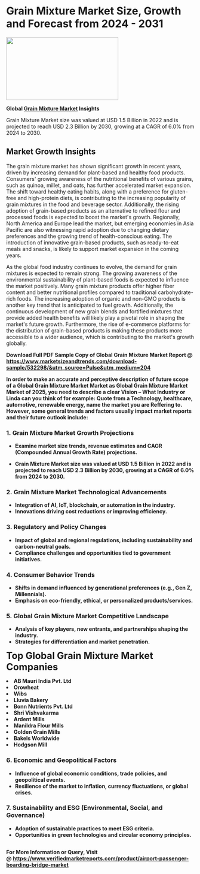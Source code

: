 <H1>Grain Mixture Market Size, Growth and Forecast from 2024 - 2031</H1><img class="aligncenter size-medium wp-image-584254" src="https://thirdeyenews.in/wp-content/uploads/2024/09/Global-Market-Research-300x168.jpeg" alt="" width="300" height="168" /><p><strong>Global&nbsp;<a href="https://www.marketsizeandtrends.com/download-sample/532298/&amp;utm_source=Pulse&amp;utm_medium=204">Grain Mixture Market</a> Insights</strong></p><p>Grain Mixture Market size was valued at USD 1.5 Billion in 2022 and is projected to reach USD 2.3 Billion by 2030, growing at a CAGR of 6.0% from 2024 to 2030.</p><p><h2>Market Growth Insights</h2> <p>The grain mixture market has shown significant growth in recent years, driven by increasing demand for plant-based and healthy food products. Consumers' growing awareness of the nutritional benefits of various grains, such as quinoa, millet, and oats, has further accelerated market expansion. The shift toward healthy eating habits, along with a preference for gluten-free and high-protein diets, is contributing to the increasing popularity of grain mixtures in the food and beverage sector. Additionally, the rising adoption of grain-based products as an alternative to refined flour and processed foods is expected to boost the market's growth. Regionally, North America and Europe lead the market, but emerging economies in Asia Pacific are also witnessing rapid adoption due to changing dietary preferences and the growing trend of health-conscious eating. The introduction of innovative grain-based products, such as ready-to-eat meals and snacks, is likely to support market expansion in the coming years.</p> <p><strong></strong></p> <p>As the global food industry continues to evolve, the demand for grain mixtures is expected to remain strong. The growing awareness of the environmental sustainability of plant-based foods is expected to influence the market positively. Many grain mixture products offer higher fiber content and better nutritional profiles compared to traditional carbohydrate-rich foods. The increasing adoption of organic and non-GMO products is another key trend that is anticipated to fuel growth. Additionally, the continuous development of new grain blends and fortified mixtures that provide added health benefits will likely play a pivotal role in shaping the market's future growth. Furthermore, the rise of e-commerce platforms for the distribution of grain-based products is making these products more accessible to a wider audience, which is contributing to the market's growth globally.</p> <p><strong></p><p><span class=""><strong>Download Full PDF Sample Copy of Global Grain Mixture Market Report</strong> @ <a href="https://www.marketsizeandtrends.com/download-sample/532298/&amp;utm_source=Pulse&amp;utm_medium=204" target="_blank">https://www.marketsizeandtrends.com/download-sample/532298/&amp;utm_source=Pulse&amp;utm_medium=204</a></span></p><p>In order to make an accurate and perceptive description of future scope of a Global&nbsp;Grain Mixture Market Market as Global&nbsp;Grain Mixture Market Market of 2025, you need to describe a clear Vision &ndash; What Industry or Linda can you think of for example: Quote from a Technology, healthcare, automotive, renewable energy, name the market you are Reffering to. However, some general trends and factors usually impact market reports and their future outlook include:</p><h3>1.&nbsp;<strong>Grain Mixture Market Growth Projections</strong></h3><ul><li>Examine market size trends, revenue estimates and CAGR (Compounded Annual Growth Rate) projections.</li><li><p>Grain Mixture Market size was valued at USD 1.5 Billion in 2022 and is projected to reach USD 2.3 Billion by 2030, growing at a CAGR of 6.0% from 2024 to 2030.</p></li></ul><h3>2.&nbsp;<strong>Grain Mixture Market Technological Advancements</strong></h3><ul><li>Integration of AI, IoT, blockchain, or automation in the industry.</li><li>Innovations driving cost reductions or improving efficiency.</li></ul><h3>3.&nbsp;<strong>Regulatory and Policy Changes</strong></h3><ul><li>Impact of global and regional regulations, including sustainability and carbon-neutral goals.</li><li>Compliance challenges and opportunities tied to government initiatives.</li></ul><h3>4.&nbsp;<strong>Consumer Behavior Trends</strong></h3><ul><li>Shifts in demand influenced by generational preferences (e.g., Gen Z, Millennials).</li><li>Emphasis on eco-friendly, ethical, or personalized products/services.</li></ul><h3>5.&nbsp;<strong>Global Grain Mixture Market Competitive Landscape</strong></h3><ul><li>Analysis of key players, new entrants, and partnerships shaping the industry.</li><li>Strategies for differentiation and market penetration.</li></ul><p data-pm-slice="1 1 []"><span style="color: inherit; font-family: inherit; font-size: 25px;">Top Global Grain Mixture Market Companies</span></p><div class="" data-test-id=""><p><li>AB Mauri India Pvt. Ltd</li><li> Orowheat</li><li> Wibs</li><li> Lluvia Bakery</li><li> Bonn Nutrients Pvt. Ltd</li><li> Shri Vishvakarma</li><li> Ardent Mills</li><li> Manildra Flour Mills</li><li> Golden Grain Mills</li><li> Bakels Worldwide</li><li> Hodgson Mill</li></p></div><h3>6.&nbsp;<strong>Economic and Geopolitical Factors</strong></h3><ul><li>Influence of global economic conditions, trade policies, and geopolitical events.</li><li>Resilience of the market to inflation, currency fluctuations, or global crises.</li></ul><h3>7.&nbsp;<strong>Sustainability and ESG (Environmental, Social, and Governance)</strong></h3><ul><li>Adoption of sustainable practices to meet ESG criteria.</li><li>Opportunities in green technologies and circular economy principles.</li></ul><h2><strong style="font-size: 14px;">For More Information or Query, Visit @&nbsp;</strong><a style="background-color: #ffffff; font-size: 14px;" href="https://www.marketsizeandtrends.com/report/grain-mixture-market/" target="_blank">https://www.verifiedmarketreports.com/product/airport-passenger-boarding-bridge-market</a></h2>
